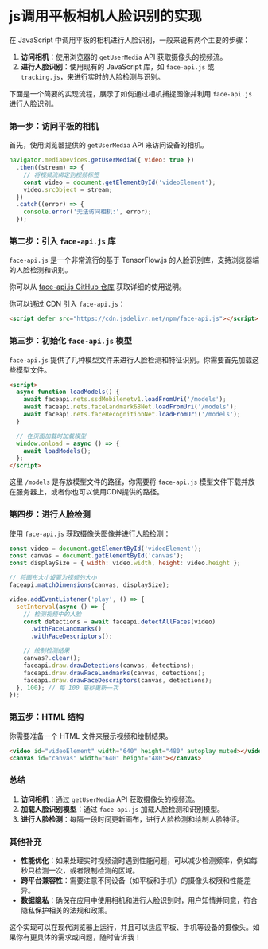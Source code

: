 # js调用平板相机人脸识别的实现

在 JavaScript 中调用平板的相机进行人脸识别，一般来说有两个主要的步骤：

1. **访问相机**：使用浏览器的 `getUserMedia` API 获取摄像头的视频流。
2. **进行人脸识别**：使用现有的 JavaScript 库，如 `face-api.js` 或 `tracking.js`，来进行实时的人脸检测与识别。

下面是一个简要的实现流程，展示了如何通过相机捕捉图像并利用 `face-api.js` 进行人脸识别。

### 第一步：访问平板的相机

首先，使用浏览器提供的 `getUserMedia` API 来访问设备的相机。

```javascript
navigator.mediaDevices.getUserMedia({ video: true })
  .then((stream) => {
    // 将视频流绑定到视频标签
    const video = document.getElementById('videoElement');
    video.srcObject = stream;
  })
  .catch((error) => {
    console.error('无法访问相机:', error);
  });
```

### 第二步：引入 `face-api.js` 库

`face-api.js` 是一个非常流行的基于 TensorFlow.js 的人脸识别库，支持浏览器端的人脸检测和识别。

你可以从 [face-api.js GitHub 仓库](https://github.com/justadudewhohacks/face-api.js) 获取详细的使用说明。

你可以通过 CDN 引入 `face-api.js`：

```html
<script defer src="https://cdn.jsdelivr.net/npm/face-api.js"></script>
```

### 第三步：初始化 `face-api.js` 模型

`face-api.js` 提供了几种模型文件来进行人脸检测和特征识别。你需要首先加载这些模型文件。

```html
<script>
  async function loadModels() {
    await faceapi.nets.ssdMobilenetv1.loadFromUri('/models');
    await faceapi.nets.faceLandmark68Net.loadFromUri('/models');
    await faceapi.nets.faceRecognitionNet.loadFromUri('/models');
  }

  // 在页面加载时加载模型
  window.onload = async () => {
    await loadModels();
  };
</script>
```

这里 `/models` 是存放模型文件的路径，你需要将 `face-api.js` 模型文件下载并放在服务器上，或者你也可以使用CDN提供的路径。

### 第四步：进行人脸检测

使用 `face-api.js` 获取摄像头图像并进行人脸检测：

```javascript
const video = document.getElementById('videoElement');
const canvas = document.getElementById('canvas');
const displaySize = { width: video.width, height: video.height };

// 将画布大小设置为视频的大小
faceapi.matchDimensions(canvas, displaySize);

video.addEventListener('play', () => {
  setInterval(async () => {
    // 检测视频中的人脸
    const detections = await faceapi.detectAllFaces(video)
      .withFaceLandmarks()
      .withFaceDescriptors();

    // 绘制检测结果
    canvas?.clear();
    faceapi.draw.drawDetections(canvas, detections);
    faceapi.draw.drawFaceLandmarks(canvas, detections);
    faceapi.draw.drawFaceDescriptors(canvas, detections);
  }, 100); // 每 100 毫秒更新一次
});
```

### 第五步：HTML 结构

你需要准备一个 HTML 文件来展示视频和绘制结果。

```html
<video id="videoElement" width="640" height="480" autoplay muted></video>
<canvas id="canvas" width="640" height="480"></canvas>
```

### 总结

1. **访问相机**：通过 `getUserMedia` API 获取摄像头的视频流。
2. **加载人脸识别模型**：通过 `face-api.js` 加载人脸检测和识别模型。
3. **进行人脸检测**：每隔一段时间更新画布，进行人脸检测和绘制人脸特征。

### 其他补充

- **性能优化**：如果处理实时视频流时遇到性能问题，可以减少检测频率，例如每秒只检测一次，或者限制检测的区域。
- **跨平台兼容性**：需要注意不同设备（如平板和手机）的摄像头权限和性能差异。
- **数据隐私**：确保在应用中使用相机和进行人脸识别时，用户知情并同意，符合隐私保护相关的法规和政策。

这个实现可以在现代浏览器上运行，并且可以适应平板、手机等设备的摄像头。如果你有更具体的需求或问题，随时告诉我！
